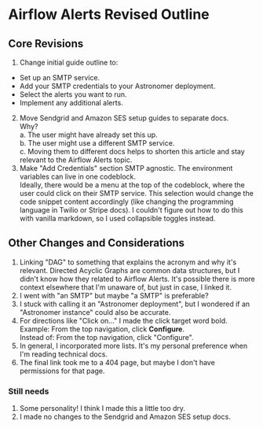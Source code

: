 # Airflow Alerts Revised Outline

## Core Revisions
1. Change initial guide outline to:
  - Set up an SMTP service.
  - Add your SMTP credentials to your Astronomer deployment.
  - Select the alerts you want to run.
  - Implement any additional alerts.

2. Move Sendgrid and Amazon SES setup guides to separate docs. \
  Why? \
    a. The user might have already set this up. \
    b. The user might use a different SMTP service. \
    c. Moving them to different docs helps to shorten this article and stay relevant to the Airflow Alerts topic.
3. Make "Add Credentials" section SMTP agnostic. The environment variables can live in one codeblock. \
  Ideally, there would be a menu at the top of the codeblock, where the user could click on their SMTP service. This selection would change the code snippet content accordingly (like changing the programming language in Twilio or Stripe docs). I couldn't figure out how to do this with vanilla markdown, so I used collapsible toggles instead.

## Other Changes and Considerations
1. Linking "DAG" to something that explains the acronym and why it's relevant. Directed Acyclic Graphs are common data structures, but I didn't know how they related to Airflow Alerts. It's possible there is more context elsewhere that I'm unaware of, but just in case, I linked it.
2. I went with "an SMTP" but maybe "a SMTP" is preferable?
3. I stuck with calling it an "Astronomer deployment", but I wondered if an "Astronomer instance" could also be accurate.
4. For directions like "Click on..." I made the click target word bold. \
Example: From the top navigation, click **Configure**. \
Instead of: From the top navigation, click "Configure".
5. In general, I incorporated more lists. It's my personal preference when I'm reading technical docs.
6. The final link took me to a 404 page, but maybe I don't have permissions for that page.


### Still needs
1. Some personality! I think I made this a little too dry.
2. I made no changes to the Sendgrid and Amazon SES setup docs.
